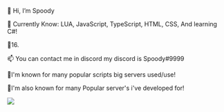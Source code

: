 👋 Hi, I’m Spoody

👀 Currently Know: LUA, JavaScript, TypeScript, HTML, CSS, And learning C#!

🌱16.

📫 You can contact me in discord my discord is Spoody#9999

💯I'm known for many popular scripts big servers used/use!

💯I'm also known for many Popular server's i've developed for!

<img src="https://media.discordapp.net/attachments/836476260166270996/934979971443724339/F702A1DB-5B12-4DEE-8C54-0AA49ABD93AE.png?width=559&height=559">
